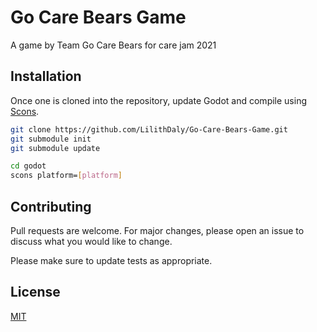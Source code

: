# Go Care Bears Game

A game by Team Go Care Bears for care jam 2021

## Installation

Once one is cloned into the repository, update Godot and compile using [Scons](https://github.com/SCons/scons).

```bash
git clone https://github.com/LilithDaly/Go-Care-Bears-Game.git
git submodule init
git submodule update

cd godot
scons platform=[platform]
```

## Contributing
Pull requests are welcome. For major changes, please open an issue to discuss what you would like to change.

Please make sure to update tests as appropriate.

## License
[MIT](https://choosealicense.com/licenses/mit/)